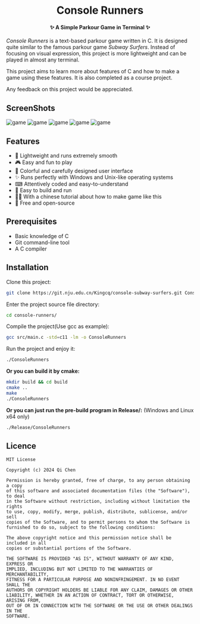 <div align="center">

# Console Runners

#### ✨ A Simple Parkour Game in Terminal ✨

</div>

_Console Runners_ is a text-based parkour game written in C. It is designed quite similar to the famous parkour game _Subway Surfers_. Instead of focusing on visual expression, this project is more lightweight and can be played in almost any terminal.

This project aims to learn more about features of C and how to make a game using these features. It is also completed as a course project.

Any feedback on this project would be appreciated.

## ScreenShots

![game](screenshots/README/game.png)
![game](screenshots/README/menu.png)
![game](screenshots/README/paused.png)
![game](screenshots/README/revive.png)
![game](screenshots/README/store.png)

## Features

- 🚀 Lightweight and runs extremely smooth
- 🎮 Easy and fun to play
- 🎨 Colorful and carefully designed user interface
- ✨ Runs perfectly with Windows and Unix-like operating systems
- ⌨ Attentively coded and easy-to-understand
- 🔨 Easy to build and run
- 🧑‍🏫 With a chinese tutorial about how to make game like this
- 🎁 Free and open-source

## Prerequisites
- Basic knowledge of C
- Git command-line tool
- A C compiler

## Installation
Clone this project:
```sh
git clone https://git.nju.edu.cn/Kingcq/console-subway-surfers.git ConsoleRunners/
```
Enter the project source file directory:
```sh
cd console-runners/
```
Compile the project(Use gcc as example):
```sh
gcc src/main.c -std=c11 -lm -o ConsoleRunners
```
Run the project and enjoy it:
```sh
./ConsoleRunners
```

__Or you can build it by cmake:__
```sh
mkdir build && cd build
cmake ..
make
./ConsoleRunners
```

__Or you can just run the pre-build program in Release/:__
(Windows and Linux x64 only)
```sh
./Release/ConsoleRunners
```

## Licence
```
MIT License

Copyright (c) 2024 Qi Chen

Permission is hereby granted, free of charge, to any person obtaining a copy
of this software and associated documentation files (the "Software"), to deal
in the Software without restriction, including without limitation the rights
to use, copy, modify, merge, publish, distribute, sublicense, and/or sell
copies of the Software, and to permit persons to whom the Software is
furnished to do so, subject to the following conditions:

The above copyright notice and this permission notice shall be included in all
copies or substantial portions of the Software.

THE SOFTWARE IS PROVIDED "AS IS", WITHOUT WARRANTY OF ANY KIND, EXPRESS OR
IMPLIED, INCLUDING BUT NOT LIMITED TO THE WARRANTIES OF MERCHANTABILITY,
FITNESS FOR A PARTICULAR PURPOSE AND NONINFRINGEMENT. IN NO EVENT SHALL THE
AUTHORS OR COPYRIGHT HOLDERS BE LIABLE FOR ANY CLAIM, DAMAGES OR OTHER
LIABILITY, WHETHER IN AN ACTION OF CONTRACT, TORT OR OTHERWISE, ARISING FROM,
OUT OF OR IN CONNECTION WITH THE SOFTWARE OR THE USE OR OTHER DEALINGS IN THE
SOFTWARE.
```
